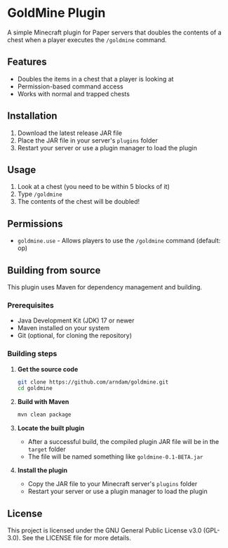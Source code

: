 <!--
Author: Arne Damvin
Copyright (c) 2025 Arne Damvin
License: GNU General Public License v3.0 (GPL-3.0)
-->

# GoldMine Plugin

A simple Minecraft plugin for Paper servers that doubles the contents of a chest when a player executes the `/goldmine` command.

## Features

- Doubles the items in a chest that a player is looking at
- Permission-based command access
- Works with normal and trapped chests

## Installation

1. Download the latest release JAR file
2. Place the JAR file in your server's `plugins` folder
3. Restart your server or use a plugin manager to load the plugin

## Usage

1. Look at a chest (you need to be within 5 blocks of it)
2. Type `/goldmine`
3. The contents of the chest will be doubled!

## Permissions

- `goldmine.use` - Allows players to use the `/goldmine` command (default: op)

## Building from source

This plugin uses Maven for dependency management and building.

### Prerequisites
- Java Development Kit (JDK) 17 or newer
- Maven installed on your system
- Git (optional, for cloning the repository)

### Building steps

1. **Get the source code**
   ```bash
   git clone https://github.com/arndam/goldmine.git
   cd goldmine
   ```

2. **Build with Maven**
   ```bash
   mvn clean package
   ```

3. **Locate the built plugin**
   - After a successful build, the compiled plugin JAR file will be in the `target` folder
   - The file will be named something like `goldmine-0.1-BETA.jar`

4. **Install the plugin**
   - Copy the JAR file to your Minecraft server's `plugins` folder
   - Restart your server or use a plugin manager to load the plugin

## License

This project is licensed under the GNU General Public License v3.0 (GPL-3.0). See the LICENSE file for more details. 